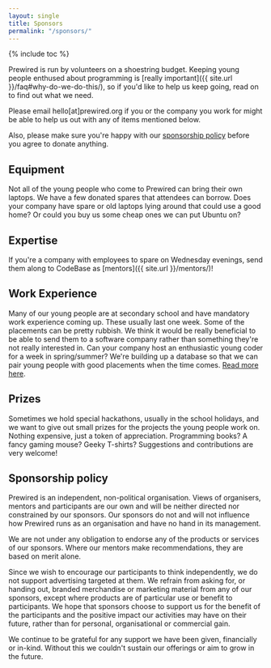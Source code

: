 ```yaml
---
layout: single
title: Sponsors
permalink: "/sponsors/"
---
```

{% include toc %}

Prewired is run by volunteers on a shoestring budget. Keeping young people enthused about programming is [really important]({{ site.url }}/faq#why-do-we-do-this/), so if you'd like to help us keep going, read on to find out what we need.

Please email hello[at]prewired.org if you or the company you work for might be able to help us out with any of items mentioned below.

Also, please make sure you're happy with our [sponsorship policy](#sponsorship-policy) before you agree to donate anything.

## Equipment

Not all of the young people who come to Prewired can bring their own laptops. We have a few donated spares that attendees can borrow. Does your company have spare or old laptops lying around that could use a good home? Or could you buy us some cheap ones we can put Ubuntu on?

<!-- ## Catering

Every session we provide juice and light snacks for our attendees to keep them going and let them have a break. Currently volunteers take turns at buying these.

For certain special events and hackathons we'd like to provide light lunch daily.

* £60 per month can cover our snacks overhead.
* £150 can provide light lunch and snacks for 20 kids for one day of a special event. -->

## Expertise

If you're a company with employees to spare on Wednesday evenings, send them along to CodeBase as [mentors]({{ site.url }}/mentors/)!

<!-- ## Transport

Annually we take part in [Young Rewired State](http://www.festivalofco.de), which culminates in a gathering of hundreds of young people at one location in the UK. Depending on where, a coach can cost between £400 and £1000 for the whole group, and we don't want any kids to miss out because they can cover their share. -->

## Work Experience

Many of our young people are at secondary school and have mandatory work experience coming up. These usually last one week. Some of the placements can be pretty rubbish. We think it would be really beneficial to be able to send them to a software company rather than something they're not really interested in. Can your company host an enthusiastic young coder for a week in spring/summer? We're building up a database so that we can pair young people with good placements when the time comes. [Read more here](workexp.html).

## Prizes

Sometimes we hold special hackathons, usually in the school holidays, and we want to give out small prizes for the projects the young people work on. Nothing expensive, just a token of appreciation. Programming books? A fancy gaming mouse? Geeky T-shirts? Suggestions and contributions are very welcome!

## Sponsorship policy

Prewired is an independent, non-political organisation. Views of organisers, mentors and participants are our own and will be neither directed nor constrained by our sponsors. Our sponsors do not and will not influence how Prewired runs as an organisation and have no hand in its management.

We are not under any obligation to endorse any of the products or services of our sponsors. Where our mentors make recommendations, they are based on merit alone.

Since we wish to encourage our participants to think independently, we do not support advertising targeted at them. We refrain from asking for, or handing out, branded merchandise or marketing material from any of our sponsors, except where products are of particular use or benefit to participants. We hope that sponsors choose to support us for the benefit of the participants and the positive impact our activities may have on their future, rather than for personal, organisational or commercial gain.

We continue to be grateful for any support we have been given, financially or in-kind. Without this we couldn't sustain our offerings or aim to grow in the future.